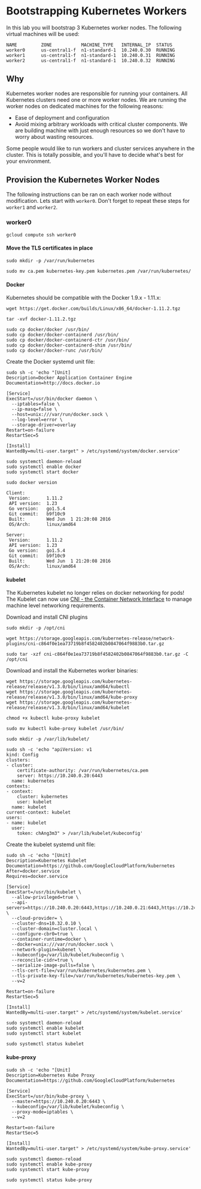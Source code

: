 # Bootstrapping Kubernetes Workers

In this lab you will bootstrap 3 Kubernetes worker nodes. The following virtual machines will be used:

```
NAME         ZONE           MACHINE_TYPE   INTERNAL_IP  STATUS
worker0      us-central1-f  n1-standard-1  10.240.0.30  RUNNING
worker1      us-central1-f  n1-standard-1  10.240.0.31  RUNNING
worker2      us-central1-f  n1-standard-1  10.240.0.32  RUNNING
```

## Why

Kubernetes worker nodes are responsible for running your containers. All Kubernetes clusters need one or more worker nodes. We are running the worker nodes on dedicated machines for the following reasons:

* Ease of deployment and configuration
* Avoid mixing arbitrary workloads with critical cluster components. We are building machine with just enough resources so we don't have to worry about wasting resources.

Some people would like to run workers and cluster services anywhere in the cluster. This is totally possible, and you'll have to decide what's best for your environment.


## Provision the Kubernetes Worker Nodes

The following instructions can be ran on each worker node without modification. Lets start with `worker0`. Don't forget to repeat these steps for `worker1` and `worker2`.

### worker0

```
gcloud compute ssh worker0
```

#### Move the TLS certificates in place

```
sudo mkdir -p /var/run/kubernetes
```

```
sudo mv ca.pem kubernetes-key.pem kubernetes.pem /var/run/kubernetes/
```

#### Docker

Kubernetes should be compatible with the Docker 1.9.x - 1.11.x:

```
wget https://get.docker.com/builds/Linux/x86_64/docker-1.11.2.tgz
```

```
tar -xvf docker-1.11.2.tgz
```

```
sudo cp docker/docker /usr/bin/
sudo cp docker/docker-containerd /usr/bin/
sudo cp docker/docker-containerd-ctr /usr/bin/
sudo cp docker/docker-containerd-shim /usr/bin/
sudo cp docker/docker-runc /usr/bin/
```

Create the Docker systemd unit file:


```
sudo sh -c 'echo "[Unit]
Description=Docker Application Container Engine
Documentation=http://docs.docker.io

[Service]
ExecStart=/usr/bin/docker daemon \
  --iptables=false \
  --ip-masq=false \
  --host=unix:///var/run/docker.sock \
  --log-level=error \
  --storage-driver=overlay
Restart=on-failure
RestartSec=5

[Install]
WantedBy=multi-user.target" > /etc/systemd/system/docker.service'
```

```
sudo systemctl daemon-reload
sudo systemctl enable docker
sudo systemctl start docker
```

```
sudo docker version
```

```
Client:
 Version:      1.11.2
 API version:  1.23
 Go version:   go1.5.4
 Git commit:   b9f10c9
 Built:        Wed Jun  1 21:20:08 2016
 OS/Arch:      linux/amd64

Server:
 Version:      1.11.2
 API version:  1.23
 Go version:   go1.5.4
 Git commit:   b9f10c9
 Built:        Wed Jun  1 21:20:08 2016
 OS/Arch:      linux/amd64
```

#### kubelet

The Kubernetes kubelet no longer relies on docker networking for pods! The Kubelet can now use [CNI - the Container Network Interface](https://github.com/containernetworking/cni) to manage machine level networking requirements.

Download and install CNI plugins

```
sudo mkdir -p /opt/cni
```

```
wget https://storage.googleapis.com/kubernetes-release/network-plugins/cni-c864f0e1ea73719b8f4582402b0847064f9883b0.tar.gz
```

```
sudo tar -xzf cni-c864f0e1ea73719b8f4582402b0847064f9883b0.tar.gz -C /opt/cni
```


Download and install the Kubernetes worker binaries:

```
wget https://storage.googleapis.com/kubernetes-release/release/v1.3.0/bin/linux/amd64/kubectl
wget https://storage.googleapis.com/kubernetes-release/release/v1.3.0/bin/linux/amd64/kube-proxy
wget https://storage.googleapis.com/kubernetes-release/release/v1.3.0/bin/linux/amd64/kubelet
```

```
chmod +x kubectl kube-proxy kubelet
```

```
sudo mv kubectl kube-proxy kubelet /usr/bin/
```

```
sudo mkdir -p /var/lib/kubelet/
```

```
sudo sh -c 'echo "apiVersion: v1
kind: Config
clusters:
- cluster:
    certificate-authority: /var/run/kubernetes/ca.pem
    server: https://10.240.0.20:6443
  name: kubernetes
contexts:
- context:
    cluster: kubernetes
    user: kubelet
  name: kubelet
current-context: kubelet
users:
- name: kubelet
  user:
    token: chAng3m3" > /var/lib/kubelet/kubeconfig'
```

Create the kubelet systemd unit file:

```
sudo sh -c 'echo "[Unit]
Description=Kubernetes Kubelet
Documentation=https://github.com/GoogleCloudPlatform/kubernetes
After=docker.service
Requires=docker.service

[Service]
ExecStart=/usr/bin/kubelet \
  --allow-privileged=true \
  --api-servers=https://10.240.0.20:6443,https://10.240.0.21:6443,https://10.240.0.22:6443 \
  --cloud-provider= \
  --cluster-dns=10.32.0.10 \
  --cluster-domain=cluster.local \
  --configure-cbr0=true \
  --container-runtime=docker \
  --docker=unix:///var/run/docker.sock \
  --network-plugin=kubenet \
  --kubeconfig=/var/lib/kubelet/kubeconfig \
  --reconcile-cidr=true \
  --serialize-image-pulls=false \
  --tls-cert-file=/var/run/kubernetes/kubernetes.pem \
  --tls-private-key-file=/var/run/kubernetes/kubernetes-key.pem \
  --v=2
  
Restart=on-failure
RestartSec=5

[Install]
WantedBy=multi-user.target" > /etc/systemd/system/kubelet.service'
```

```
sudo systemctl daemon-reload
sudo systemctl enable kubelet
sudo systemctl start kubelet
```

```
sudo systemctl status kubelet
```


#### kube-proxy


```
sudo sh -c 'echo "[Unit]
Description=Kubernetes Kube Proxy
Documentation=https://github.com/GoogleCloudPlatform/kubernetes

[Service]
ExecStart=/usr/bin/kube-proxy \
  --master=https://10.240.0.20:6443 \
  --kubeconfig=/var/lib/kubelet/kubeconfig \
  --proxy-mode=iptables \
  --v=2
  
Restart=on-failure
RestartSec=5

[Install]
WantedBy=multi-user.target" > /etc/systemd/system/kube-proxy.service'
```

```
sudo systemctl daemon-reload
sudo systemctl enable kube-proxy
sudo systemctl start kube-proxy
```

```
sudo systemctl status kube-proxy
```
